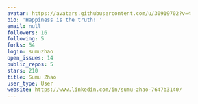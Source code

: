 ```yaml
---
avatar: https://avatars.githubusercontent.com/u/30919702?v=4
bio: 'Happiness is the truth! '
email: null
followers: 16
following: 5
forks: 54
login: sumuzhao
open_issues: 14
public_repos: 5
stars: 210
title: Sumu Zhao
user_type: User
website: https://www.linkedin.com/in/sumu-zhao-7647b3140/
---
```

